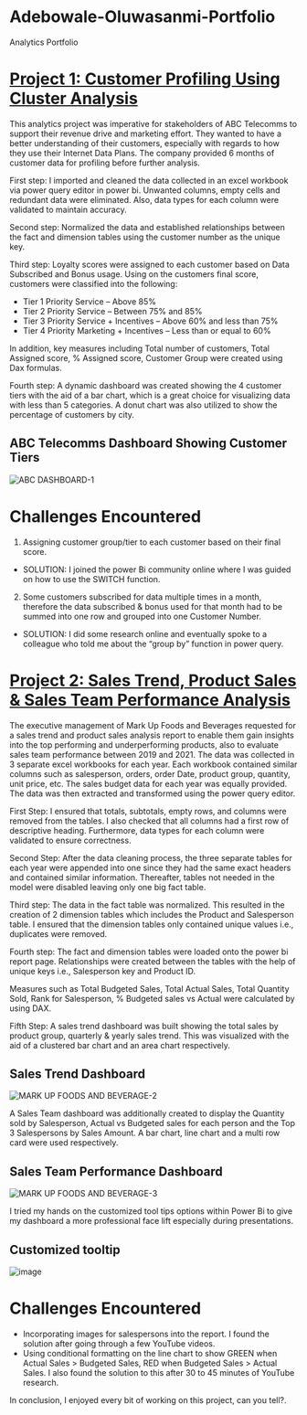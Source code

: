 # Adebowale-Oluwasanmi-Portfolio
Analytics Portfolio

# [Project 1: Customer Profiling Using Cluster Analysis](https://github.com/vsthepen/Telecomms-Dashboard)

This analytics project was imperative for stakeholders of ABC Telecomms to support their revenue drive and marketing effort. They wanted to have a better understanding of their customers, especially with regards to how they use their Internet Data Plans.
The company provided 6 months of customer data for profiling before further analysis.

First step:  I imported and cleaned the data collected in an excel workbook via power query editor in power bi. Unwanted columns, empty cells and redundant data were eliminated. Also, data types for each column were validated to maintain accuracy.

Second step: Normalized the data and established relationships between the fact and dimension tables using the customer number as the unique key.

Third step: Loyalty scores were assigned to each customer based on Data Subscribed and Bonus usage. Using on the customers final score, customers were classified into the following:
- Tier 1 Priority Service – Above 85% 
- Tier 2 Priority Service – Between 75% and 85%
- Tier 3 Priority Service + Incentives – Above 60% and less than 75%
- Tier 4 Priority Marketing + Incentives – Less than or equal to 60% 

In addition, key measures including Total number of customers, Total Assigned score, % Assigned score, Customer Group were created using Dax formulas.

Fourth step: A dynamic dashboard was created showing the 4 customer tiers with the aid of a bar chart, which is a great choice for visualizing data with less than 5 categories. A donut chart was also utilized to show the percentage of customers by city.

## ABC Telecomms Dashboard Showing Customer Tiers
![ABC DASHBOARD-1](https://user-images.githubusercontent.com/115559534/199286385-9512d81d-fbbd-4e5c-962e-951b3c7d4957.png)

# Challenges Encountered
1. Assigning customer group/tier to each customer based on their final score.
- SOLUTION: I joined the power Bi community online where I was guided on how to use the SWITCH function.

2. Some customers subscribed for data multiple times in a month, therefore the data subscribed & bonus used for that month had to be summed into one row and grouped into one Customer Number.
- SOLUTION: I did some research online and eventually spoke to a colleague who told me about the “group by” function in power query.

# [Project 2: Sales Trend, Product Sales & Sales Team Performance Analysis](https://github.com/vsthepen/Sales-Trend-Analysis)

The executive management of Mark Up Foods and Beverages requested for a sales trend and product sales analysis report to enable them gain insights into the top performing and underperforming products, also to evaluate sales team performance between 2019 and 2021. The data was collected in 3 separate excel workbooks for each year. Each workbook contained similar columns such as salesperson, orders, order Date, product group, quantity, unit price, etc. The sales budget data for each year was equally provided. The data was then extracted and transformed using the power query editor.

First Step: I ensured that totals, subtotals, empty rows, and columns were removed from the tables. I also checked that all columns had a first row of descriptive heading. Furthermore, data types for each column were validated to ensure correctness.

Second Step: After the data cleaning process, the three separate tables for each year were appended into one since they had the same exact headers and contained similar information. Thereafter, tables not needed in the model were disabled leaving only one big fact table.

Third step: The data in the fact table was normalized. This resulted in the creation of 2 dimension tables which includes the Product and Salesperson table. I ensured that the dimension tables only contained unique values i.e., duplicates were removed.

Fourth step: The fact and dimension tables were loaded onto the power bi report page. Relationships were created between the tables with the help of unique keys i.e., Salesperson key and Product ID.

Measures such as Total Budgeted Sales, Total Actual Sales, Total Quantity Sold, Rank for Salesperson, % Budgeted sales vs Actual were calculated by using DAX.

Fifth Step:  A sales trend dashboard was built showing the total sales by product group, quarterly & yearly sales trend. This was visualized with the aid of a clustered bar chart and an area chart respectively.
## Sales Trend Dashboard
![MARK UP FOODS AND BEVERAGE-2](https://user-images.githubusercontent.com/115559534/199511693-d1d90215-8f3d-499f-a4ce-02629ca5b818.png)

A Sales Team dashboard was additionally created to display the Quantity sold by Salesperson, Actual vs Budgeted sales for each person and the Top 3 Salespersons by Sales Amount. A bar chart, line chart and a multi row card were used respectively.
## Sales Team Performance Dashboard
![MARK UP FOODS AND BEVERAGE-3](https://user-images.githubusercontent.com/115559534/199512100-9892749d-2297-41f6-954b-df6cf4f4bc24.png)

I tried my hands on the customized tool tips options within Power Bi to give my dashboard a more professional face lift especially during presentations.
## Customized tooltip
![image](https://user-images.githubusercontent.com/115559534/199511276-fc20f100-d18f-43e8-9374-4924850aa93f.png)

# Challenges Encountered
- Incorporating images for salespersons into the report. I found the solution after going through a few YouTube videos.
- Using conditional formatting on the line chart to show GREEN when Actual Sales > Budgeted Sales, 
RED when Budgeted Sales > Actual Sales. I also found the solution to this after 30 to 45 minutes of YouTube research.

In conclusion, I enjoyed every bit of working on this project, can you tell?.






